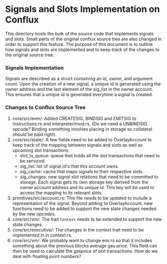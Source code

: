 # Signals and Slots Implementation on Conflux
This directory hosts the bulk of the source code that implements signals and slots. Small parts of the original conflux source tree are also changed in order to support this feature. The purpose of this document is to outline how signals and slots are implemented and to keep track of the changes to the original source tree.

### Signals Implementation
Signals are described as a struct containing an id, owner, and argument count. Upon the creation of a new signal, a unique id is generated using the owner address and the last element of the sig_list in the owner account. This ensures that a unique id is generated everytime a signal is created.

### Changes to Conflux Source Tree
1. core/src/evm/: Added CREATESIG, BINDSIG and EMITSIG to instructions.rs and interpreter/mod.rs. 
(Do we need a UNBINDSIG opcode? Binding something involves placing in storage so collateral should be paid right).
2. core/src/state/: A few fields need to be added to OverlayAccount to keep track of the mapping between signals and slots as well as upcoming slot transactions. 
    * slot_tx_queue: queue that holds all the slot transactions that need to be serviced.
    * sig_list: list of signal id's that this account owns.
    * sig_cache: cache that maps signals to their respective slots.
    * sig_changes: new signal slot relations that need to be committed to storage.
Each signal gets its own storage key derived from the owner account address and its unique id. This key will be used to access the mapping to its relevant slots. 
3. primitives/src/account.rs: This file needs to be updated to include a representation of the signal. 
Beyond adding to OverlayAccount, new functions need to be added to support the new state changes needed by the new opcodes.
4. core/src/vm/: The trait ```Context``` needs to be extended to support the new state changes. 
5. core/src/executive/: The changes in the context trait need to be implemented in in context.rs.
6. core/src/vm/: We probably want to change env.rs so that it includes something about the previous blocks average gas price. This field can then be used to calculate the gasprice of slot transactions. How do we deal with floating point numbers?